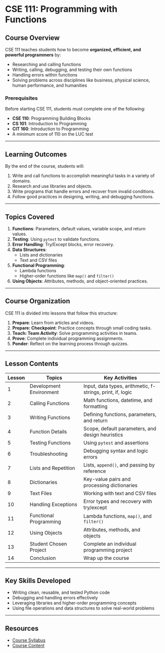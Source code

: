 # CSE 111: Programming with Functions

## Course Overview
CSE 111 teaches students how to become **organized, efficient, and powerful programmers** by:
- Researching and calling functions
- Writing, calling, debugging, and testing their own functions
- Handling errors within functions
- Solving problems across disciplines like business, physical science, human performance, and humanities

### Prerequisites
Before starting CSE 111, students must complete one of the following:
- **CSE 110**: Programming Building Blocks
- **CS 101**: Introduction to Programming
- **CIT 160**: Introduction to Programming  
- A minimum score of 110 on the LUC test  

---

## Learning Outcomes
By the end of the course, students will:
1. Write and call functions to accomplish meaningful tasks in a variety of domains.
2. Research and use libraries and objects.
3. Write programs that handle errors and recover from invalid conditions.
4. Follow good practices in designing, writing, and debugging functions.

---

## Topics Covered
1. **Functions**: Parameters, default values, variable scope, and return values.
2. **Testing**: Using `pytest` to validate functions.
3. **Error Handling**: Try/Except blocks, error recovery.
4. **Data Structures**:
   - Lists and dictionaries
   - Text and CSV files
5. **Functional Programming**:
   - Lambda functions
   - Higher-order functions like `map()` and `filter()`
6. **Using Objects**: Attributes, methods, and object-oriented practices.

---

## Course Organization
CSE 111 is divided into lessons that follow this structure:
1. **Prepare**: Learn from articles and videos.
2. **Prepare: Checkpoint**: Practice concepts through small coding tasks.
3. **Teach: Team Activity**: Solve programming activities in teams.
4. **Prove**: Complete individual programming assignments.
5. **Ponder**: Reflect on the learning process through quizzes.

---

## Lesson Contents

| Lesson | Topics                          | Key Activities                               |
|--------|---------------------------------|---------------------------------------------|
| 1      | Development Environment         | Input, data types, arithmetic, f-strings, print, if, logic      |
| 2      | Calling Functions               | Math functions, datetime, and formatting     |
| 3      | Writing Functions               | Defining functions, parameters, and return   |
| 4      | Function Details                | Scope, default parameters, and design heuristics |
| 5      | Testing Functions               | Using `pytest` and assertions                |
| 6      | Troubleshooting                 | Debugging syntax and logic errors            |
| 7      | Lists and Repetition            | Lists, `append()`, and passing by reference  |
| 8      | Dictionaries                    | Key-value pairs and processing dictionaries  |
| 9      | Text Files                      | Working with text and CSV files              |
| 10     | Handling Exceptions             | Error types and recovery with try/except     |
| 11     | Functional Programming          | Lambda functions, `map()`, and `filter()`    |
| 12     | Using Objects                   | Attributes, methods, and objects             |
| 13     | Student Chosen Project          | Complete an individual programming project   |
| 14     | Conclusion                      | Wrap up the course                          |

---

## Key Skills Developed
- Writing clean, reusable, and tested Python code
- Debugging and handling errors effectively
- Leveraging libraries and higher-order programming concepts
- Using file operations and data structures to solve real-world problems

---

## Resources
- [Course Syllabus](https://byui-cse.github.io/cse111-course/overview/syllabus.html)
- [Course Content](https://byui-cse.github.io/cse111-course/)
